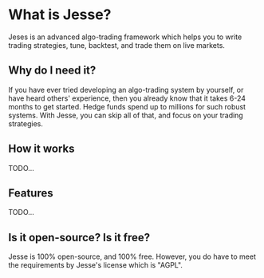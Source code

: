 # What is Jesse? 
Jeses is an advanced algo-trading framework which helps you to write trading strategies, tune, backtest, and trade them on live markets.

## Why do I need it?
If you have ever tried developing an algo-trading system by yourself, or have heard others' experience, then you already know that it takes 6-24 months to get started. Hedge funds spend up to millions for such robust systems. With Jesse, you can skip all of that, and focus on your trading strategies.

## How it works
TODO...

## Features 
TODO...

## Is it open-source? Is it free?
Jesse is 100% open-source, and 100% free. However, you do have to meet the requirements by Jesse's license which is "AGPL".